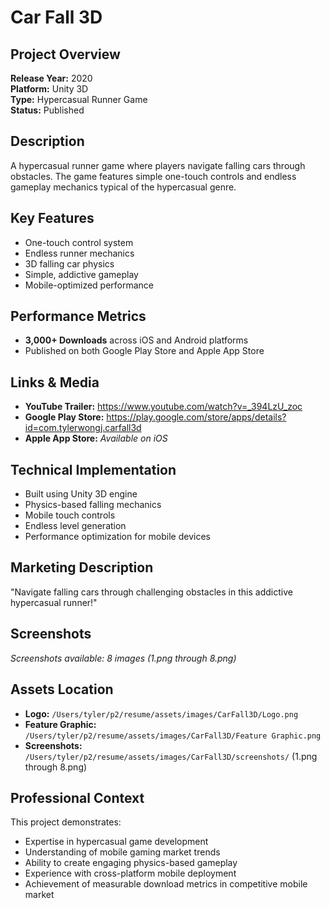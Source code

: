 # Car Fall 3D

## Project Overview
**Release Year:** 2020  
**Platform:** Unity 3D  
**Type:** Hypercasual Runner Game  
**Status:** Published  

## Description
A hypercasual runner game where players navigate falling cars through obstacles. The game features simple one-touch controls and endless gameplay mechanics typical of the hypercasual genre.

## Key Features
- One-touch control system
- Endless runner mechanics
- 3D falling car physics
- Simple, addictive gameplay
- Mobile-optimized performance

## Performance Metrics
- **3,000+ Downloads** across iOS and Android platforms
- Published on both Google Play Store and Apple App Store

## Links & Media
- **YouTube Trailer:** https://www.youtube.com/watch?v=_394LzU_zoc
- **Google Play Store:** https://play.google.com/store/apps/details?id=com.tylerwongj.carfall3d
- **Apple App Store:** *Available on iOS*

## Technical Implementation
- Built using Unity 3D engine
- Physics-based falling mechanics
- Mobile touch controls
- Endless level generation
- Performance optimization for mobile devices

## Marketing Description
"Navigate falling cars through challenging obstacles in this addictive hypercasual runner!"

## Screenshots
*Screenshots available: 8 images (1.png through 8.png)*

## Assets Location
- **Logo:** `/Users/tyler/p2/resume/assets/images/CarFall3D/Logo.png`
- **Feature Graphic:** `/Users/tyler/p2/resume/assets/images/CarFall3D/Feature Graphic.png`
- **Screenshots:** `/Users/tyler/p2/resume/assets/images/CarFall3D/screenshots/` (1.png through 8.png)

## Professional Context
This project demonstrates:
- Expertise in hypercasual game development
- Understanding of mobile gaming market trends
- Ability to create engaging physics-based gameplay
- Experience with cross-platform mobile deployment
- Achievement of measurable download metrics in competitive mobile market